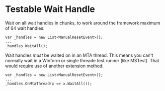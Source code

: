 # Testable Wait Handle
Wait on all wait handles in chunks, to work around the framework maximum of 64 wait handles. 

    var _handles = new List<ManualResetEvent>();
    ...
    _handles.WaitAll();

Wait handles _must_ be waited on in an MTA thread. This means you can't normally wait in a Winform or single threade test runner (like MSTest). That would require use of another extension method.

    var _handles = new List<ManualResetEvent>();
    ...
    _handles.OnMtaThread(x => x.WaitAll());
    
